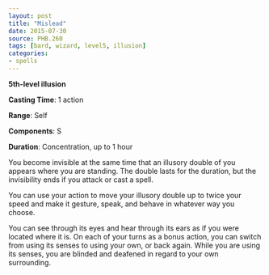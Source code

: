 ```yaml
---
layout: post
title: "Mislead"
date: 2015-07-30
source: PHB.260
tags: [bard, wizard, level5, illusion]
categories:
- spells
---
```


**5th-level illusion**

**Casting Time**: 1 action

**Range**: Self

**Components**: S

**Duration**: Concentration, up to 1 hour

You become invisible at the same time that an illusory double of you appears where you are standing. The double lasts for the duration, but the invisibility ends if you attack or cast a spell.

You can use your action to move your illusory double up to twice your speed and make it gesture, speak, and behave in whatever way you choose.

You can see through its eyes and hear through its ears as if you were located where it is. On each of your turns as a bonus action, you can switch from using its senses to using your own, or back again. While you are using its senses, you are blinded and deafened in regard to your own surrounding.
